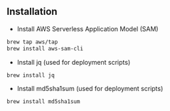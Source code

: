 ## Installation

* Install AWS Serverless Application Model (SAM)
```bash
brew tap aws/tap
brew install aws-sam-cli
```
* Install jq (used for deployment scripts)
```bash
brew install jq
```
* Install md5sha1sum (used for deployment scripts)
```bash
brew install md5sha1sum
```
